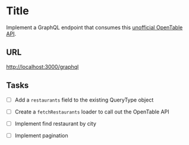 # Title

Implement a GraphQL endpoint that consumes this [unofficial OpenTable API](https://opentable.herokuapp.com/).

## URL

[http://localhost:3000/graphql](http://localhost:3000/graphql)

## Tasks

- [ ] Add a `restaurants` field to the existing QueryType object

- [ ] Create a `fetchRestaurants` loader to call out the OpenTable API

- [ ] Implement find restaurant by city

- [ ] Implement pagination
